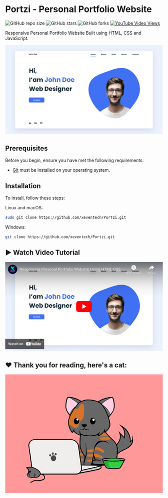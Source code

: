 # Portzi - Personal Portfolio Website

![GitHub repo size](https://img.shields.io/github/repo-size/xeventech/Portzi)
![GitHub stars](https://img.shields.io/github/stars/xeventech/Portzi?style=social)
![GitHub forks](https://img.shields.io/github/forks/xeventech/Portzi?style=social)
[![YouTube Video Views](https://img.shields.io/youtube/views/fnHl-V2_8P4?style=social)](https://youtu.be/fnHl-V2_8P4)

Responsive Personal Portfolio Website Built using HTML, CSS and JavaScript.

[![Portfolio Demo](https://github.com/XevenTech/projects_snapshots/blob/main/Portzi/preview.png?raw=true "Portfolio Demo")](https://xeventech.github.io/Portzi/)

## Prerequisites

Before you begin, ensure you have met the following requirements:

* [Git](https://git-scm.com/downloads "Download Git") must be installed on your operating system.

## Installation

To install, follow these steps:

Linux and macOS:

```bash
sudo git clone https://github.com/xeventech/Portzi.git
```

Windows:

```bash
git clone https://github.com/xeventech/Portzi.git
```

## ▶️ Watch Video Tutorial

[![Watch Video](https://github.com/XevenTech/projects_snapshots/blob/main/Portzi/thumbnail.png?raw=true "Play")](https://youtu.be/fnHl-V2_8P4)


## ❤️ Thank you for reading, here's a cat:

[![Cat](https://github.com/XevenTech/xeventech/blob/main/cat.gif?raw=true "Thank You ❤️")](https://youtube.com/@XevenTechYT?sub_confirmation=1)
